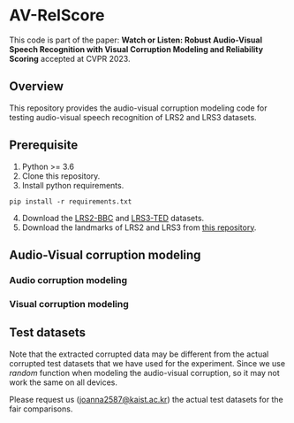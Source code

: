 # AV-RelScore
This code is part of the paper: **Watch or Listen: Robust Audio-Visual Speech Recognition with Visual Corruption Modeling and Reliability Scoring** accepted at CVPR 2023.

## Overview
This repository provides the audio-visual corruption modeling code for testing audio-visual speech recognition of LRS2 and LRS3 datasets.

## Prerequisite
1. Python >= 3.6
2. Clone this repository.
3. Install python requirements. 
```
pip install -r requirements.txt
```
4. Download the [LRS2-BBC](https://www.robots.ox.ac.uk/~vgg/data/lip_reading/lrs2.html) and [LRS3-TED](https://www.robots.ox.ac.uk/~vgg/data/lip_reading/lrs3.html) datasets.
5. Download the landmarks of LRS2 and LRS3 from [this repository](https://github.com/mpc001/Visual_Speech_Recognition_for_Multiple_Languages).

## Audio-Visual corruption modeling

### Audio corruption modeling

### Visual corruption modeling

## Test datasets
Note that the extracted corrupted data may be different from the actual corrupted test datasets that we have used for the experiment. Since we use *random* function when modeling the audio-visual corruption, so it may not work the same on all devices.

Please request us (joanna2587@kaist.ac.kr) the actual test datasets for the fair comparisons.

<!--
## Citation
If you find our AV-RelSocre useful in your research, please cite below
```BibTeX
@article{shi2022avhubert,
    author  = {Bowen Shi and Wei-Ning Hsu and Kushal Lakhotia and Abdelrahman Mohamed},
    title = {Learning Audio-Visual Speech Representation by Masked Multimodal Cluster Prediction},
    journal = {arXiv preprint arXiv:2201.02184}
    year = {2022}
}
-->
